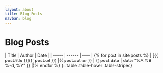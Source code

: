 ```yaml
---
layout: about
title: Blog Posts
navbar: blog
---
```


Blog Posts
==========

| Title | Author | Date |
| ----- | ------ | ---- | {% for post in site.posts %}
| [{{ post.title }}]({{ post.url }}) |{{ post.author }} | {{ post.date | date: "%A %B %-d, %Y" }} |{% endfor %}
{: .table .table-hover .table-striped}
